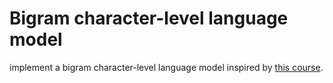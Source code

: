 # Bigram character-level language model

implement a bigram character-level language model inspired by [this course](https://github.com/karpathy/makemore).
